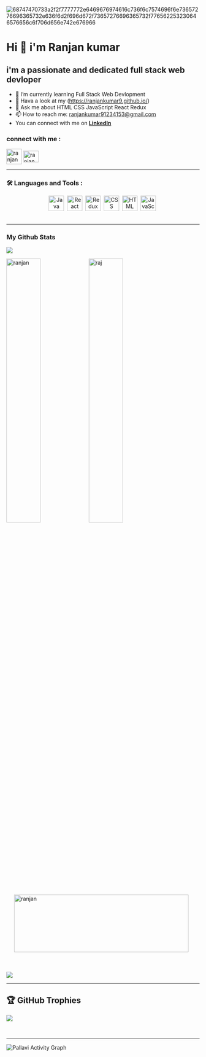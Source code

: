   ![68747470733a2f2f7777772e6469676974616c736f6c7574696f6e73657276696365732e636f6d2f696d672f73657276696365732f776562253230646576656c6f706d656e742e676966](https://user-images.githubusercontent.com/107936455/203690603-726e50ce-2cf6-4b62-82ee-d51ed9100f05.gif)

  # Hi 👋 i'm Ranjan kumar 
   
 
   
   ## i'm a passionate and dedicated full stack web devloper
   
- 🌱 I’m currently learning Full Stack Web Devlopment             
- 🤔 Hava a look at my (https://ranjankumar9.github.io/)
- 💬 Ask me about HTML CSS JavaScript React Redux
- 📫 How to reach me: ranjankumar91234153@gmail.com
- You can connect with me on [**LinkedIn**](https://www.linkedin.com/in/ranjan-kumar-a8590a237/)


### connect with me :
<a href="https://github.com/ranjankumar9"><img align="center" src="https://i.pinimg.com/736x/b1/5e/ed/b15eedbdafbbdbca3249e3942f4faf3b.jpg" alt = "ranjan" height="40" width="40" /></a>
<a href="https://www.linkedin.com/in/ranjan-kumar-a8590a237/"><img align="center" src="https://cdn-icons-png.flaticon.com/512/174/174857.png" alt="ranjan" height="30" width="40" /></a>
<br/>
<hr/>

### :hammer_and_wrench: Languages and Tools :

<div align="center">
  <img src="https://www.brcline.com/wp-content/uploads/2016/01/bootstrap-logo-300x240.png" title="BootStrap" alt="Java" width="40" height="40"/>&nbsp;
  <img src="https://ionicframework.com/docs/icons/logo-react-icon.png" title="React" alt="React" width="40" height="40"/>&nbsp;
<!--   <img src="https://github.com/devicons/devicon/blob/master/icons/spring/spring-original-wordmark.svg" title="Spring" alt="Spring" width="40" height="40"/>&nbsp; -->
<!--   <img src="https://github.com/devicons/devicon/blob/master/icons/materialui/materialui-original.svg" title="Material UI" alt="Material UI" width="40" /height="40"/>&nbsp; -->
<!--   <img src="https://github.com/devicons/devicon/blob/master/icons/flutter/flutter-original.svg" title="Flutter" alt="Flutter" width="40" height="40"/>&nbsp; -->
  <img src="https://repository-images.githubusercontent.com/347723622/92065800-865a-11eb-9626-dff3cb7fef55" title="Redux" alt="Redux " width="40" height="40"/>&nbsp;
  <img src="https://cdn.icon-icons.com/icons2/2415/PNG/512/css_plain_logo_icon_146573.png"  title="CSS3" alt="CSS" width="40" height="40"/>&nbsp;
  <img src="https://cdn.pixabay.com/photo/2017/08/05/11/16/logo-2582748_960_720.png" title="HTML5" alt="HTML" width="40" height="40"/>&nbsp;
  <img src="https://i0.wp.com/www.itseller.cl/wp-content/uploads/2015/05/javascript-logo-png.png?fit=500%2C430&ssl=1" title="JavaScript" alt="JavaScript" width="40" height="40"/>&nbsp;
<!--   <img src="https://github.com/devicons/devicon/blob/master/icons/firebase/firebase-plain-wordmark.svg" title="Firebase" alt="Firebase" width="40" height="40"/>&nbsp; -->
<!--   <img src="https://github.com/devicons/devicon/blob/master/icons/gatsby/gatsby-original.svg" title="Gatsby"  alt="Gatsby" width="40" height="40"/>&nbsp; -->
<!--   <img src="https://github.com/devicons/devicon/blob/master/icons/mysql/mysql-original-wordmark.svg" title="MySQL"  alt="MySQL" width="40" height="40"/>&nbsp; -->
<!--   <img src="https://github.com/devicons/devicon/blob/master/icons/nodejs/nodejs-original-wordmark.svg" title="NodeJS" alt="NodeJS" width="40" height="40"/>&nbsp;
  <img src="https://github.com/devicons/devicon/blob/master/icons/vscode/vscode-original.svg" title="AWS" alt="AWS" width="40" height="40"/>&nbsp; -->
<!--   <img src="https://github.com/devicons/devicon/blob/master/icons/git/git-original-wordmark.svg" title="Git" **alt="Git" width="40" height="40"/> -->
  
</div>
<br/>
<hr/>


### My Github Stats
<img src="http://github-profile-summary-cards.vercel.app/api/cards/profile-details?username=ranjankumar9&theme=github">
<p><img align="left" width="42%" src="https://github-readme-stats.vercel.app/api?username=ranjankumar9" alt="ranjan" /></p> 
<p><img align="left" width="42%" src="https://github-readme-stats.vercel.app/api/top-langs/?username=ranjankumar9&langs_count=8&count_private=true&layout=compact&theme=react&hide_border=true&bg_color=0D1117"alt="raj" /></p>
<p><img align="center" width="95%" height="150px" margin="auto" style="padding:20px" src="https://streak-stats.demolab.com/?user=ranjankumar9&border_radius=5" alt="ranjan" /></p> <br>
<img src="https://github-profile-summary-cards.vercel.app/api/cards/productive-time?username=ranjankumar9&theme=github&utcOffset=8">

<br/>
<hr/>

## 🏆 GitHub Trophies
![](https://github-profile-trophy.vercel.app/?username=ranjankumar9&theme=flat&no-frame=false&no-bg=false&margin-w=4 )

<br/>
<hr/>


<p><img alt="Pallavi Activity Graph" src="https://github-readme-activity-graph.cyclic.app/graph?username=ranjankumar9&theme=github&hide_border=true" /></p>


